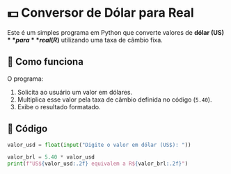 # 💵 Conversor de Dólar para Real

Este é um simples programa em Python que converte valores de **dólar (US$)** para **real (R$)** utilizando uma taxa de câmbio fixa.

## 📜 Como funciona
O programa:
1. Solicita ao usuário um valor em dólares.
2. Multiplica esse valor pela taxa de câmbio definida no código (`5.40`).
3. Exibe o resultado formatado.

## 📂 Código
```python
valor_usd = float(input("Digite o valor em dólar (US$): "))

valor_brl = 5.40 * valor_usd
print(f"US${valor_usd:.2f} equivalem a R${valor_brl:.2f}")
